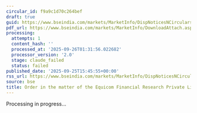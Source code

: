 ```yaml
---
circular_id: f9a9c1d70c264bef
draft: true
guid: https://www.bseindia.com/markets/MarketInfo/DispNoticesNCirculars.aspx?Noticeid={0F7C0C97-6B40-4CE2-BC8D-94BA7428A579}&noticeno=20250925-65&dt=09/25/2025&icount=65&totcount=65&flag=0
pdf_url: https://www.bseindia.com/markets/MarketInfo/DownloadAttach.aspx?id=20250925-65&attachedId=52740a0d-fb18-4201-9dba-4b3a9b00b349
processing:
  attempts: 1
  content_hash: ''
  processed_at: '2025-09-26T01:31:56.022682'
  processor_version: '2.0'
  stage: claude_failed
  status: failed
published_date: '2025-09-25T15:45:55+00:00'
rss_url: https://www.bseindia.com/markets/MarketInfo/DispNoticesNCirculars.aspx?Noticeid={0F7C0C97-6B40-4CE2-BC8D-94BA7428A579}&noticeno=20250925-65&dt=09/25/2025&icount=65&totcount=65&flag=0
source: bse
title: Order in the matter of the Equicom Financial Research Private Limited
---
```


Processing in progress...